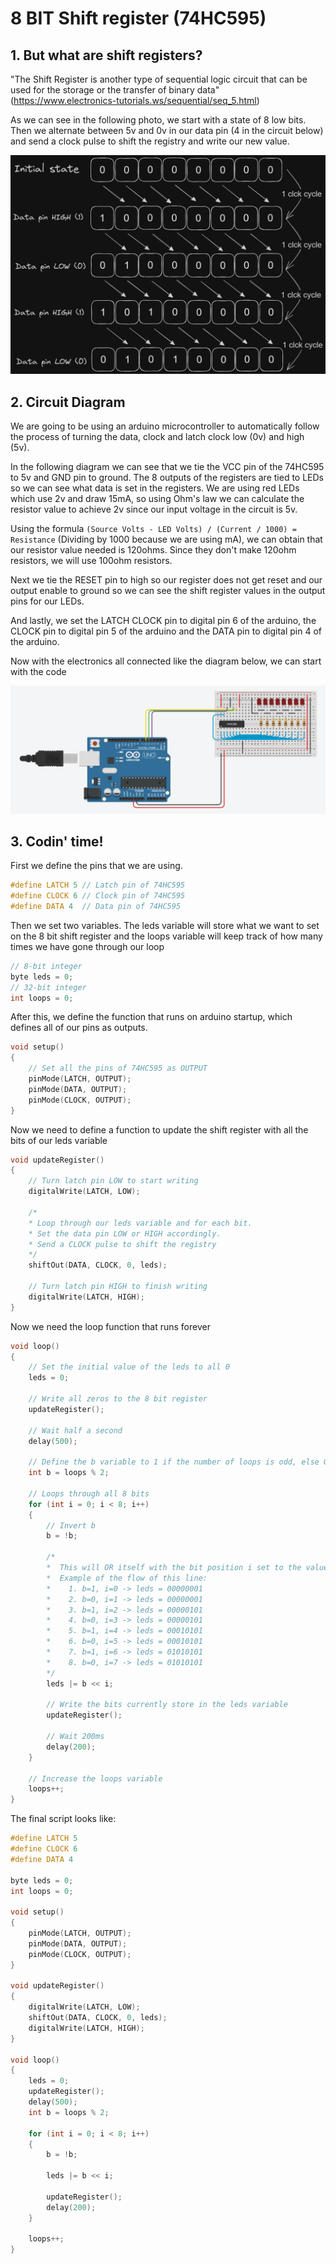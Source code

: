 # 8 BIT Shift register (74HC595)

## 1. But what are shift registers?
"The Shift Register is another type of sequential logic circuit that can be used for the storage or the transfer of binary data" (https://www.electronics-tutorials.ws/sequential/seq_5.html)


As we can see in the following photo, we start with a state of 8 low bits. Then we alternate between 5v and 0v in our data pin (4 in the circuit below) and send a clock pulse to shift the registry and write our new value.


![Circuit photo](./images/SHIFT.png)

## 2. Circuit Diagram

We are going to be using an arduino microcontroller to automatically follow the process of turning the data, clock and latch clock low (0v) and high (5v).

In the following diagram we can see that we tie the VCC pin of the 74HC595 to 5v and GND pin to ground. The 8 outputs of the registers are tied to LEDs so we can see what data is set in the registers. We are using red LEDs which use 2v and draw 15mA, so using Ohm's law we can calculate the resistor value to achieve 2v since our input voltage in the circuit is 5v. 

Using the formula ```(Source Volts - LED Volts) / (Current / 1000) = Resistance``` (Dividing by 1000 because we are using mA), we can obtain that our resistor value needed is 120ohms. Since they don't make 120ohm resistors, we will use 100ohm resistors.

Next we tie the RESET pin to high so our register does not get reset and our output enable to ground so we can see the shift register values in the output pins for our LEDs.

And lastly, we set the LATCH CLOCK pin to digital pin 6 of the arduino, the CLOCK pin to digital pin 5 of the arduino and the DATA pin to digital pin 4 of the arduino.

Now with the electronics all connected like the diagram below, we can start with the code

![Circuit photo](./images/8-Bit-Shift-Register.png)

## 3. Codin' time!

First we define the pins that we are using.

```c++
#define LATCH 5 // Latch pin of 74HC595
#define CLOCK 6 // Clock pin of 74HC595
#define DATA 4  // Data pin of 74HC595
```

Then we set two variables. The leds variable will store what we want to set on the 8 bit shift register and the loops variable will keep track of how many times we have gone through our loop

```c++
// 8-bit integer
byte leds = 0;
// 32-bit integer
int loops = 0;
```

After this, we define the function that runs on arduino startup, which defines all of our pins as outputs.


```c++
void setup()
{
    // Set all the pins of 74HC595 as OUTPUT
    pinMode(LATCH, OUTPUT);
    pinMode(DATA, OUTPUT);
    pinMode(CLOCK, OUTPUT);
}
```

Now we need to define a function to update the shift register with all the bits of our leds variable

```c++
void updateRegister()
{
    // Turn latch pin LOW to start writing
    digitalWrite(LATCH, LOW);
    
    /* 
    * Loop through our leds variable and for each bit.
    * Set the data pin LOW or HIGH accordingly.
    * Send a CLOCK pulse to shift the registry
    */
    shiftOut(DATA, CLOCK, 0, leds);

    // Turn latch pin HIGH to finish writing
    digitalWrite(LATCH, HIGH);
}

```

Now we need the loop function that runs forever

```c++
void loop()
{
    // Set the initial value of the leds to all 0
    leds = 0;

    // Write all zeros to the 8 bit register
    updateRegister();

    // Wait half a second
    delay(500);

    // Define the b variable to 1 if the number of loops is odd, else 0
    int b = loops % 2;

    // Loops through all 8 bits
    for (int i = 0; i < 8; i++)
    {
        // Invert b
        b = !b;
      	
  		/* 
        *  This will OR itself with the bit position i set to the value of b (1 or 0)
        *  Example of the flow of this line:
        *    1. b=1, i=0 -> leds = 00000001
        *    2. b=0, i=1 -> leds = 00000001
        *    3. b=1, i=2 -> leds = 00000101
        *    4. b=0, i=3 -> leds = 00000101
        *    5. b=1, i=4 -> leds = 00010101
        *    6. b=0, i=5 -> leds = 00010101
        *    7. b=1, i=6 -> leds = 01010101
        *    8. b=0, i=7 -> leds = 01010101
        */
        leds |= b << i;
      
      	// Write the bits currently store in the leds variable
        updateRegister();

        // Wait 200ms
        delay(200);
    }

    // Increase the loops variable
    loops++;
}
```

The final script looks like:

```c++
#define LATCH 5
#define CLOCK 6
#define DATA 4 

byte leds = 0;
int loops = 0;

void setup()
{
    pinMode(LATCH, OUTPUT);
    pinMode(DATA, OUTPUT);
    pinMode(CLOCK, OUTPUT);
}

void updateRegister()
{
    digitalWrite(LATCH, LOW);
    shiftOut(DATA, CLOCK, 0, leds);
    digitalWrite(LATCH, HIGH);
}

void loop()
{
    leds = 0;
    updateRegister();
    delay(500);
    int b = loops % 2;

    for (int i = 0; i < 8; i++)
    {
        b = !b;
      	
        leds |= b << i;
      
        updateRegister();
        delay(200);
    }

    loops++;
}
```